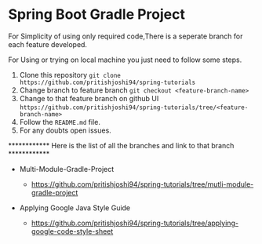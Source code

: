 # **Spring Boot Gradle Project**

For Simplicity of using only required code,There is a seperate branch for each feature developed.

For Using or trying on local machine you just need to follow some steps.

1. Clone this repository  `git clone https://github.com/pritishjoshi94/spring-tutorials`
2. Change branch to feature branch `git checkout <feature-branch-name>`
3. Change to that feature branch on github UI `https://github.com/pritishjoshi94/spring-tutorials/tree/<feature-branch-name>`
4. Follow the `README.md` file.
5. For any doubts open issues. 

************ Here is the list of all the branches and link to that branch ************

* Multi-Module-Gradle-Project
    * https://github.com/pritishjoshi94/spring-tutorials/tree/mutli-module-gradle-project

* Applying Google Java Style Guide
    *  https://github.com/pritishjoshi94/spring-tutorials/tree/applying-google-code-style-sheet
